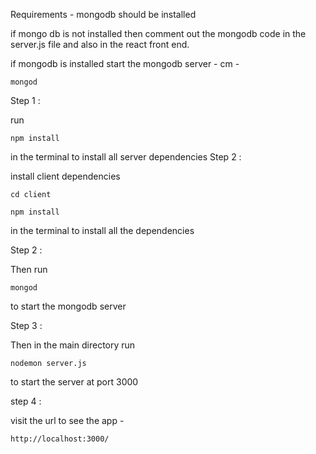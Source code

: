 Requirements - 
mongodb should be installed 

if mongo db is not installed then comment out the mongodb code in the server.js file and also in the react front end.

if mongodb is installed start the mongodb server - 
cm - 

```
mongod
```

Step 1 :

run 

```
npm install 
```
in the terminal to install all server dependencies
Step 2 :

install client dependencies

```
cd client
```
```
npm install 
```
in the terminal to install all the dependencies

Step 2 :

Then run 

```
mongod
```
to start the mongodb server

Step 3 :

Then in the main directory run 

```
nodemon server.js
```
to start the server at port 3000

step 4 :

visit the url to see the app - 

```
http://localhost:3000/
```
